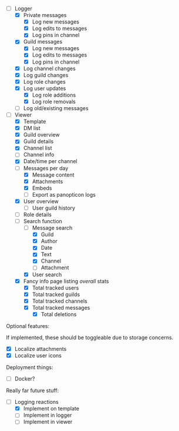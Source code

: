 - [ ] Logger
  - [x] Private messages
    - [x] Log new messages
    - [x] Log edits to messages
    - [x] Log pins in channel
  - [x] Guild messages
    - [x] Log new messages
    - [x] Log edits to messages
    - [x] Log pins in channel
   - [x] Log channel changes
   - [x] Log guild changes
   - [x] Log role changes
   - [x] Log user updates
     - [x] Log role additions
     - [x] Log role removals
  - [ ] Log old/existing messages
- [ ] Viewer
  - [x] Template
  - [x] DM list
  - [x] Guild overview
  - [x] Guild details
  - [x] Channel list
  - [ ] Channel info
  - [x] Date/time per channel
  - [ ] Messages per day
    - [x] Message content
    - [x] Attachments
    - [x] Embeds
    - [ ] Export as panopticon logs
  - [x] User overview
    - [ ] User guild history
  - [ ] Role details
  - [ ] Search function
    - [ ] Message search
      - [x] Guild
      - [x] Author
      - [x] Date
      - [x] Text
      - [x] Channel
      - [ ] Attachment
    - [x] User search
  - [x] Fancy info page listing _overall_ stats
    - [x] Total tracked users
    - [x] Total tracked guilds
    - [x] Total tracked channels
    - [x] Total tracked messages
      - [x] Total deletions

Optional features:

If implemented, these should be toggleable due to storage concerns.
- [x] Localize attachments
- [x] Localize user icons

Deployment things:

- [ ] Docker?

Really far future stuff:

- [ ] Logging reactions
  - [x] Implement on template
  - [ ] Implement in logger
  - [ ] Implement in viewer